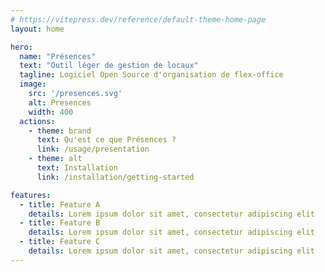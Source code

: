 ```yaml
---
# https://vitepress.dev/reference/default-theme-home-page
layout: home

hero:
  name: "Présences"
  text: "Outil léger de gestion de locaux"
  tagline: Logiciel Open Source d'organisation de flex-office
  image: 
    src: '/presences.svg'
    alt: Presences
    width: 400
  actions:
    - theme: brand
      text: Qu'est ce que Présences ?
      link: /usage/presentation
    - theme: alt
      text: Installation
      link: /installation/getting-started

features:
  - title: Feature A
    details: Lorem ipsum dolor sit amet, consectetur adipiscing elit
  - title: Feature B
    details: Lorem ipsum dolor sit amet, consectetur adipiscing elit
  - title: Feature C
    details: Lorem ipsum dolor sit amet, consectetur adipiscing elit
---
```


